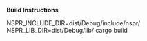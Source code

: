 
**Build Instructions**

NSPR_INCLUDE_DIR=dist/Debug/include/nspr/ NSPR_LIB_DIR=dist/Debug/lib/ cargo build